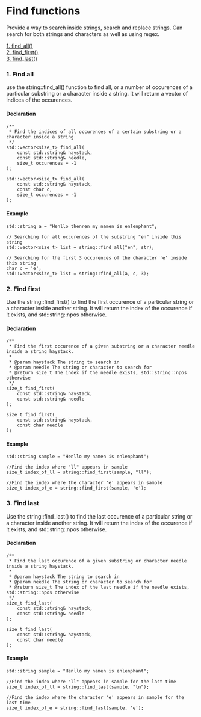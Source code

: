 # Find functions
Provide a way to search inside strings, search and replace strings. 
Can search for both strings and characters as well as using regex.

[1. find_all()](https://github.com/Oshanath/string/blob/main/docs/find.md#find-all)<br>
[2. find_first()](https://github.com/Oshanath/string/blob/main/docs/find.md#2-find-first)<br>
[3. find_last()](https://github.com/Oshanath/string/blob/main/docs/find.md#3-find-last)

### 1. Find all
use the string::find_all() function to find all, or a number of occurences of a particular substring or a character inside a string.
It will return a vector of indices of the occurences.
#### Declaration
```
/**
 * Find the indices of all occurences of a certain substring or a character inside a string
 */
std::vector<size_t> find_all(
    const std::string& haystack, 
    const std::string& needle, 
    size_t occurences = -1
);

std::vector<size_t> find_all(
    const std::string& haystack, 
    const char c, 
    size_t occurences = -1
);
```
#### Example
```
std::string a = "Henllo thenren my namen is enlenphant";

// Searching for all occurences of the substring "en" inside this string
std::vector<size_t> list = string::find_all("en", str);

// Searching for the first 3 occurences of the character 'e' inside this string
char c = 'e';
std::vector<size_t> list = string::find_all(a, c, 3);
```
### 2. Find first
Use the string::find_first() to find the first occurence of a particular string or a character inside another string. It will return the index of the occurence if it exists, and std::string::npos otherwise.

#### Declaration
```
/**
 * Find the first occurence of a given substring or a character needle inside a string haystack.
 * 
 * @param haystack The string to search in
 * @param needle The string or character to search for
 * @return size_t The index if the needle exists, std::string::npos otherwise
 */
size_t find_first(
    const std::string& haystack,
    const std::string& needle
);

size_t find_first(
    const std::string& haystack,
    const char needle
);
```
#### Example
```
std::string sample = "Henllo my namen is enlenphant";
    
//Find the index where "ll" appears in sample
size_t index_of_ll = string::find_first(sample, "ll");

//Find the index where the character 'e' appears in sample
size_t index_of_e = string::find_first(sample, 'e');
```

### 3. Find last
Use the string::find_last() to find the last occurence of a particular string or a character inside another string. It will return the index of the occurence if it exists, and std::string::npos otherwise.

#### Declaration
```
/**
 * Find the last occurence of a given substring or character needle inside a string haystack.
 * 
 * @param haystack The string to search in
 * @param needle The string or character to search for
 * @return size_t The index of the last needle if the needle exists, std::string::npos otherwise
 */
size_t find_last(
    const std::string& haystack,
    const std::string& needle
);

size_t find_last(
    const std::string& haystack,
    const char needle
);
```
#### Example
```
std::string sample = "Henllo my namen is enlenphant";
    
//Find the index where "ll" appears in sample for the last time
size_t index_of_ll = string::find_last(sample, "ln");

//Find the index where the character 'e' appears in sample for the last time
size_t index_of_e = string::find_last(sample, 'e');
```
